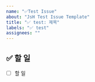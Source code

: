 ```yaml
---
name: "✅Test Issue"
about: "JsH Test Issue Template"
title: "✅ test: 제목"
labels: "✅ test"
assignees: ""
---
```


## ✅ 할 일

- [ ] 할 일
